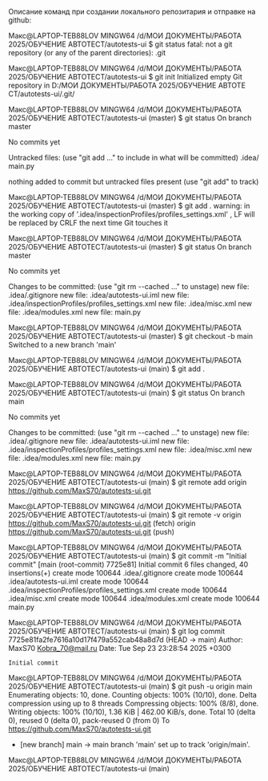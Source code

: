 Описание команд при создании локального репозитария и отправке на github:

Макс@LAPTOP-TEB88LOV MINGW64 /d/МОИ ДОКУМЕНТЫ/РАБОТА 2025/ОБУЧЕНИЕ АВТОТЕСТ/autotests-ui
$ git status
fatal: not a git repository (or any of the parent directories): .git

Макс@LAPTOP-TEB88LOV MINGW64 /d/МОИ ДОКУМЕНТЫ/РАБОТА 2025/ОБУЧЕНИЕ АВТОТЕСТ/autotests-ui
$ git init
Initialized empty Git repository in D:/МОИ ДОКУМЕНТЫ/РАБОТА 2025/ОБУЧЕНИЕ АВТОТЕ
СТ/autotests-ui/.git/

Макс@LAPTOP-TEB88LOV MINGW64 /d/МОИ ДОКУМЕНТЫ/РАБОТА 2025/ОБУЧЕНИЕ АВТОТЕСТ/autotests-ui (master)
$ git status
On branch master

No commits yet

Untracked files:
  (use "git add <file>..." to include in what will be committed)
        .idea/
        main.py

nothing added to commit but untracked files present (use "git add" to track)

Макс@LAPTOP-TEB88LOV MINGW64 /d/МОИ ДОКУМЕНТЫ/РАБОТА 2025/ОБУЧЕНИЕ АВТОТЕСТ/autotests-ui (master)
$ git add .
warning: in the working copy of '.idea/inspectionProfiles/profiles_settings.xml'
, LF will be replaced by CRLF the next time Git touches it

Макс@LAPTOP-TEB88LOV MINGW64 /d/МОИ ДОКУМЕНТЫ/РАБОТА 2025/ОБУЧЕНИЕ АВТОТЕСТ/autotests-ui (master)
$ git status
On branch master

No commits yet

Changes to be committed:
  (use "git rm --cached <file>..." to unstage)
        new file:   .idea/.gitignore
        new file:   .idea/autotests-ui.iml
        new file:   .idea/inspectionProfiles/profiles_settings.xml
        new file:   .idea/misc.xml
        new file:   .idea/modules.xml
        new file:   main.py


Макс@LAPTOP-TEB88LOV MINGW64 /d/МОИ ДОКУМЕНТЫ/РАБОТА 2025/ОБУЧЕНИЕ АВТОТЕСТ/autotests-ui (master)
$ git checkout -b main
Switched to a new branch 'main'

Макс@LAPTOP-TEB88LOV MINGW64 /d/МОИ ДОКУМЕНТЫ/РАБОТА 2025/ОБУЧЕНИЕ АВТОТЕСТ/autotests-ui (main)
$ git add .

Макс@LAPTOP-TEB88LOV MINGW64 /d/МОИ ДОКУМЕНТЫ/РАБОТА 2025/ОБУЧЕНИЕ АВТОТЕСТ/autotests-ui (main)
$ git status
On branch main

No commits yet

Changes to be committed:
  (use "git rm --cached <file>..." to unstage)
        new file:   .idea/.gitignore
        new file:   .idea/autotests-ui.iml
        new file:   .idea/inspectionProfiles/profiles_settings.xml
        new file:   .idea/misc.xml
        new file:   .idea/modules.xml
        new file:   main.py


Макс@LAPTOP-TEB88LOV MINGW64 /d/МОИ ДОКУМЕНТЫ/РАБОТА 2025/ОБУЧЕНИЕ АВТОТЕСТ/autotests-ui (main)
$ git remote add origin https://github.com/MaxS70/autotests-ui.git

Макс@LAPTOP-TEB88LOV MINGW64 /d/МОИ ДОКУМЕНТЫ/РАБОТА 2025/ОБУЧЕНИЕ АВТОТЕСТ/autotests-ui (main)
$ git remote -v
origin  https://github.com/MaxS70/autotests-ui.git (fetch)
origin  https://github.com/MaxS70/autotests-ui.git (push)

Макс@LAPTOP-TEB88LOV MINGW64 /d/МОИ ДОКУМЕНТЫ/РАБОТА 2025/ОБУЧЕНИЕ АВТОТЕСТ/autotests-ui (main)
$ git commit -m "Initial commit"
[main (root-commit) 7725e81] Initial commit
 6 files changed, 40 insertions(+)
 create mode 100644 .idea/.gitignore
 create mode 100644 .idea/autotests-ui.iml
 create mode 100644 .idea/inspectionProfiles/profiles_settings.xml
 create mode 100644 .idea/misc.xml
 create mode 100644 .idea/modules.xml
 create mode 100644 main.py

Макс@LAPTOP-TEB88LOV MINGW64 /d/МОИ ДОКУМЕНТЫ/РАБОТА 2025/ОБУЧЕНИЕ АВТОТЕСТ/autotests-ui (main)
$ git log
commit 7725e81fa2fe7616a10d17f479a552cab48a8d7d (HEAD -> main)
Author: MaxS70 <Kobra_70@mail.ru>
Date:   Tue Sep 23 23:28:54 2025 +0300

    Initial commit

Макс@LAPTOP-TEB88LOV MINGW64 /d/МОИ ДОКУМЕНТЫ/РАБОТА 2025/ОБУЧЕНИЕ АВТОТЕСТ/autotests-ui (main)
$ git push -u origin main
Enumerating objects: 10, done.
Counting objects: 100% (10/10), done.
Delta compression using up to 8 threads
Compressing objects: 100% (8/8), done.
Writing objects: 100% (10/10), 1.36 KiB | 462.00 KiB/s, done.
Total 10 (delta 0), reused 0 (delta 0), pack-reused 0 (from 0)
To https://github.com/MaxS70/autotests-ui.git
 * [new branch]      main -> main
branch 'main' set up to track 'origin/main'.

Макс@LAPTOP-TEB88LOV MINGW64 /d/МОИ ДОКУМЕНТЫ/РАБОТА 2025/ОБУЧЕНИЕ АВТОТЕСТ/autotests-ui (main)
